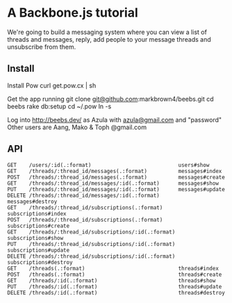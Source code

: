# A Backbone.js tutorial
We're going to build a messaging system where you can view a list of threads and messages, reply, add people to your message threads and unsubscribe from them.

## Install
Install Pow
    curl get.pow.cx | sh

Get the app running
    git clone git@github.com:markbrown4/beebs.git
    cd beebs
    rake db:setup
    cd ~/.pow
    ln -s <path-to-app>

Log into http://beebs.dev/ as Azula with azula@gmail.com and "password"
Other users are Aang, Mako & Toph @gmail.com

## API
    GET    /users/:id(.:format)                            users#show
    GET    /threads/:thread_id/messages(.:format)          messages#index
    POST   /threads/:thread_id/messages(.:format)          messages#create
    GET    /threads/:thread_id/messages/:id(.:format)      messages#show
    PUT    /threads/:thread_id/messages/:id(.:format)      messages#update
    DELETE /threads/:thread_id/messages/:id(.:format)      messages#destroy
    GET    /threads/:thread_id/subscriptions(.:format)     subscriptions#index
    POST   /threads/:thread_id/subscriptions(.:format)     subscriptions#create
    GET    /threads/:thread_id/subscriptions/:id(.:format) subscriptions#show
    PUT    /threads/:thread_id/subscriptions/:id(.:format) subscriptions#update
    DELETE /threads/:thread_id/subscriptions/:id(.:format) subscriptions#destroy
    GET    /threads(.:format)                              threads#index
    POST   /threads(.:format)                              threads#create
    GET    /threads/:id(.:format)                          threads#show
    PUT    /threads/:id(.:format)                          threads#update
    DELETE /threads/:id(.:format)                          threads#destroy

